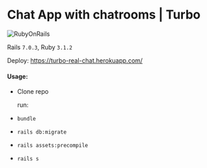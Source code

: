 # Chat App with chatrooms | Turbo

![RubyOnRails](https://img.shields.io/badge/Ruby_on_Rails-CC0000?style=for-the-badge&logo=ruby-on-rails&logoColor=white)

Rails `7.0.3`, Ruby `3.1.2`

Deploy: https://turbo-real-chat.herokuapp.com/

#### Usage:

- Clone repo


  run:
- `bundle`
- `rails db:migrate`
- `rails assets:precompile`
- `rails s`
